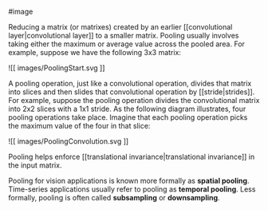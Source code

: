 #image

Reducing a matrix (or matrixes) created by an earlier
[[convolutional layer|convolutional layer]] to a smaller matrix.
Pooling usually involves taking either the maximum or average value
across the pooled area. For example, suppose we have the
following 3x3 matrix:


![[ images/PoolingStart.svg ]]


A pooling operation, just like a convolutional operation, divides that
matrix into slices and then slides that convolutional operation by
[[stride|strides]]. For example, suppose the pooling operation
divides the convolutional matrix into 2x2 slices with a 1x1 stride.
As the following diagram illustrates, four pooling operations take place.
Imagine that each pooling operation picks the maximum value of the
four in that slice:


![[ images/PoolingConvolution.svg ]]


Pooling helps enforce
[[translational invariance|translational invariance]] in the input matrix.

Pooling for vision applications is known more formally as <strong>spatial pooling</strong>.
Time-series applications usually refer to pooling as <strong>temporal pooling</strong>.
Less formally, pooling is often called <strong>subsampling</strong> or <strong>downsampling</strong>.

